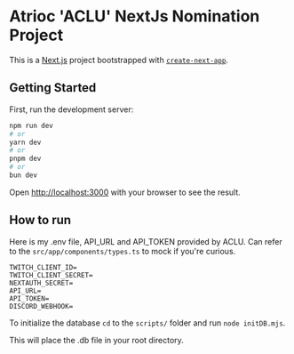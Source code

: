 # Atrioc 'ACLU' NextJs Nomination Project

This is a [Next.js](https://nextjs.org/) project bootstrapped with [`create-next-app`](https://github.com/vercel/next.js/tree/canary/packages/create-next-app).

## Getting Started

First, run the development server:

```bash
npm run dev
# or
yarn dev
# or
pnpm dev
# or
bun dev
```

Open [http://localhost:3000](http://localhost:3000) with your browser to see the result.

## How to run

Here is my .env file, API_URL and API_TOKEN provided by ACLU. Can refer to the `src/app/components/types.ts` to mock if you're curious.

```
TWITCH_CLIENT_ID=
TWITCH_CLIENT_SECRET=
NEXTAUTH_SECRET=
API_URL=
API_TOKEN=
DISCORD_WEBHOOK=
```

To initialize the database `cd` to the `scripts/` folder and run `node initDB.mjs`.

This will place the .db file in your root directory.
